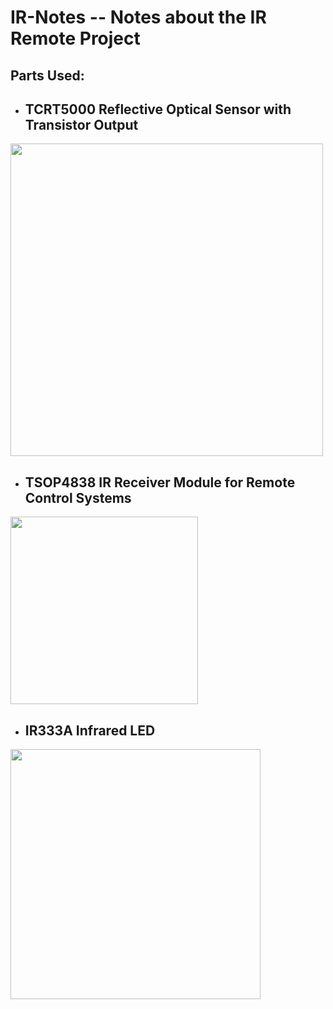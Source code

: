 # IR-Notes -- Notes about the IR Remote Project

## Parts Used:
+ ## TCRT5000 Reflective Optical Sensor with Transistor Output<br>
<img src="https://github.com/EZdenki/IR-Notes/assets/142701437/8ec3901f-954b-40bf-89cc-063d349505ea" width="500">

+ ## TSOP4838 IR Receiver Module for Remote Control Systems<br>
<img src="https://github.com/EZdenki/IR-Notes/assets/142701437/ac74573d-0285-491f-a8b7-5627db775a51" width="300">

+ ## IR333A Infrared LED<br>
<img src="https://github.com/EZdenki/IR-Notes/assets/142701437/af12ce42-c315-4441-a0dc-cce578f99b97" width="400">
